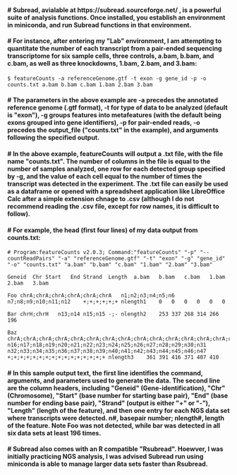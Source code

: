 <h4># Subread, avialable at https://subread.sourceforge.net/ , is a powerful suite of analysis functions. Once installed, you establish an environment in miniconda, and run Subread functions in that environment.</h4>
<h4># For instance, after entering my "Lab" environment, I am attempting to quantitate the number of each transcript from a pair-ended sequencing transcriptome for six sample cells, three controls, a.bam, b.bam, and c.bam, as well as three knockdowns, 1.bam, 2.bam, and 3.bam:</h4>

```
$ featureCounts -a referenceGenome.gtf -t exon -g gene_id -p -o counts.txt a.bam b.bam c.bam 1.bam 2.bam 3.bam
```

<h4># The parameters in the above example are -a precedes the annotated reference genome (.gtf format), -t for type of data to be analyzed (default is "exon"), -g groups features into metafeatures (with the default being exons grouped into gene identifiers), -p for pair-ended reads, -o precedes the output_file ("counts.txt" in the example), and arguments following the specified output.</h4>

<h4># In the above example, featureCounts will output a .txt file, with the file name "counts.txt". The number of columns in the file is equal to the number of samples analyzed, one row for each detected group specified by -g, and the value of each cell equal to the number of times the transcript was detected in the experiment. The .txt file can easily be used as a dataframe or opened with a spreadsheet application like LibreOffice Calc after a simple extension chnage to .csv (although I do not recommend reading the .csv file, except for row names, it is difficult to follow).</h4>

<h4># For example, the head (first four lines) of my data output from counts.txt:</h4>


```
# Program:featureCounts v2.0.3; Command:"featureCounts" "-p" "--countReadPairs" "-a" "referenceGenome.gtf" "-t" "exon" "-g" "gene_id" "-o" "counts.txt" "a.bam" "b.bam" "c.bam" "1.bam" "2.bam" "3.bam" 

Geneid	Chr	Start	End	Strand	Length	a.bam	b.bam	c.bam	1.bam	2.bam	3.bam

Foo	chrA;chrA;chrA;chrA;chrA;chrA	n1;n2;n3;n4;n5;n6	n7;n8;n9;n10;n11;n12	+;+;+;+;+;+	nlength1	0	0	0	0	0	0

Bar	chrH;chrH	n13;n14	n15;n15	-;-	nlength2	253	337	268	314	266	196

Baz	chrA;chrA;chrA;chrA;chrA;chrA;chrA;chrA;chrA;chrA;chrA;chrA;chrA;chrA;chrA;chrA	n16;n17;n18;n19;n20;n21;n22;n23;n24;n25;n26;n27;n28;n29;n30;n31 n32;n33;n34;n35;n36;n37;n38;n39;n40;n41;n42;n43;n44;n45;n46;n47	+;+;+;+;+;+;+;+;+;+;+;+;+;+;+;+	nlength3	361	391	416	371	407	410

```

<h4># In this sample output text, the first line identifies the command, arguments, and parameters used to generate the data. The second line are the column headers, including "Geneid" (Gene-identification), "Chr" (Chromosome), "Start" (base number for starting base pair), "End" (base number for ending base pair), "Strand" (output is either "+" or "-"), "Length" (length of the feature), and then one entry for each NGS data set where transcripts were detected. n#, basepair number; nlength#, length of the feature. Note Foo was not detected, while bar was detected in all six data sets at least 196 times.</h4>

<h4># Subread also comes with an R compatible "Rsubread". Hoewver, I was initially practicing NGS analysis, I was advised Subread run using miniconda is able to manage larger data sets faster than Rsubread.</h4>
